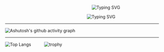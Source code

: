 &nbsp;&nbsp;&nbsp;&nbsp;&nbsp;&nbsp;&nbsp;&nbsp;&nbsp;&nbsp;&nbsp;&nbsp;&nbsp;&nbsp;&nbsp;&nbsp;&nbsp;&nbsp;&nbsp;&nbsp;&nbsp;&nbsp;&nbsp;&nbsp;&nbsp;&nbsp;&nbsp;&nbsp;&nbsp;&nbsp;&nbsp;&nbsp;&nbsp;&nbsp;&nbsp;&nbsp;&nbsp;&nbsp;&nbsp;&nbsp;&nbsp;&nbsp;&nbsp;&nbsp;&nbsp;&nbsp;&nbsp;&nbsp;&nbsp;&nbsp;&nbsp;&nbsp;&nbsp;&nbsp;&nbsp;&nbsp;&nbsp;&nbsp;&nbsp;&nbsp;&nbsp;&nbsp;&nbsp;&nbsp;&nbsp;&nbsp;&nbsp;&nbsp;&nbsp;&nbsp;&nbsp;&nbsp;![Typing SVG](https://readme-typing-svg.demolab.com?font=Fira+Code&weight=900&size=42&duration=2500&pause=1000&color=41B682&vCenter=true&repeat=false&width=447&lines=Hi!+I'm+Maxim)

&nbsp;&nbsp;&nbsp;&nbsp;&nbsp;&nbsp;&nbsp;&nbsp;&nbsp;&nbsp;&nbsp;&nbsp;&nbsp;&nbsp;&nbsp;&nbsp;&nbsp;&nbsp;&nbsp;&nbsp;&nbsp;&nbsp;&nbsp;&nbsp;&nbsp;&nbsp;&nbsp;&nbsp;&nbsp;&nbsp;&nbsp;&nbsp;&nbsp;&nbsp;&nbsp;&nbsp;&nbsp;&nbsp;&nbsp;&nbsp;&nbsp;&nbsp;&nbsp;&nbsp;&nbsp;&nbsp;&nbsp;&nbsp;&nbsp;&nbsp;&nbsp;&nbsp;&nbsp;&nbsp;&nbsp;&nbsp;&nbsp;&nbsp;&nbsp;&nbsp;&nbsp;&nbsp;&nbsp;&nbsp;&nbsp;&nbsp;&nbsp;&nbsp;![Typing SVG](https://readme-typing-svg.demolab.com?font=Fira+Code&weight=900&size=34&pause=1000&color=41B682&vCenter=true&width=447&lines=Fullstack+Developer+;AI%2FML+Engineer+;Coding+Enjoyer)

----
![Ashutosh's github activity graph](https://github-readme-activity-graph.vercel.app/graph?username=SomeMedic&theme=vue)

-----

![Top Langs](https://github-readme-stats.vercel.app/api/top-langs/?username=SomeMedic&theme=vue-dark&hide=dart,cmake&langs_count=10&layout=compact&size_weight=0.5&count_weight=0.5)&nbsp;&nbsp;&nbsp;&nbsp;&nbsp;&nbsp;&nbsp;&nbsp;&nbsp;&nbsp;&nbsp;![trophy](https://github-profile-trophy.vercel.app/?username=SomeMedic&theme=onedark&no-frame=true&column=4)
